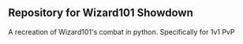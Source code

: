 ## Repository for Wizard101 Showdown

A recreation of Wizard101's combat in python. Specifically for 1v1 PvP
